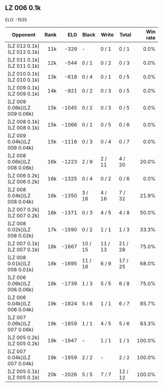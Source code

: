 ## LZ 006 0.1k ##

ELO: -1535

Opponent | Rank | ELO | Black | Write | Total | Win rate
---------|-----:|----:|-------|-------|-------|-------:
[LZ 012 0.1k](LZ 012 0.1k) | 11k | -329 | - | 0 / 1 | 0 / 1 | 0.0%
[LZ 011 0.1k](LZ 011 0.1k) | 12k | -544 | 0 / 1 | 0 / 2 | 0 / 3 | 0.0%
[LZ 010 0.1k](LZ 010 0.1k) | 13k | -618 | 0 / 4 | 0 / 1 | 0 / 5 | 0.0%
[LZ 009 0.1k](LZ 009 0.1k) | 14k | -921 | 0 / 2 | 0 / 3 | 0 / 5 | 0.0%
[LZ 009 0.06k](LZ 009 0.06k) | 15k | -1045 | 0 / 2 | 0 / 3 | 0 / 5 | 0.0%
[LZ 008 0.1k](LZ 008 0.1k) | 15k | -1066 | 0 / 1 | 0 / 5 | 0 / 6 | 0.0%
[LZ 009 0.04k](LZ 009 0.04k) | 15k | -1116 | 0 / 3 | 0 / 4 | 0 / 7 | 0.0%
[LZ 008 0.06k](LZ 008 0.06k) | 16k | -1223 | 2 / 9 | 2 / 11 | 4 / 20 | 20.0%
[LZ 006 0.2k](LZ 006 0.2k) | 16k | -1325 | 0 / 4 | 0 / 2 | 0 / 6 | 0.0%
[LZ 008 0.04k](LZ 008 0.04k) | 16k | -1350 | 3 / 16 | 4 / 16 | 7 / 32 | 21.9%
[LZ 007 0.2k](LZ 007 0.2k) | 16k | -1371 | 0 / 3 | 4 / 5 | 4 / 8 | 50.0%
[LZ 008 0.02k](LZ 008 0.02k) | 17k | -1590 | 0 / 2 | 1 / 1 | 1 / 3 | 33.3%
[LZ 007 0.1k](LZ 007 0.1k) | 18k | -1667 | 10 / 15 | 11 / 13 | 21 / 28 | 75.0%
[LZ 008 0.01k](LZ 008 0.01k) | 18k | -1695 | 11 / 16 | 6 / 9 | 17 / 25 | 68.0%
[LZ 006 0.06k](LZ 006 0.06k) | 18k | -1739 | 1 / 3 | 5 / 5 | 6 / 8 | 75.0%
[LZ 006 0.04k](LZ 006 0.04k) | 19k | -1824 | 5 / 6 | 1 / 1 | 6 / 7 | 85.7%
[LZ 007 0.06k](LZ 007 0.06k) | 19k | -1859 | 1 / 1 | 4 / 5 | 5 / 6 | 83.3%
[LZ 005 0.2k](LZ 005 0.2k) | 19k | -1947 | - | 1 / 1 | 1 / 1 | 100.0%
[LZ 007 0.04k](LZ 007 0.04k) | 19k | -1959 | 2 / 2 | - | 2 / 2 | 100.0%
[LZ 005 0.1k](LZ 005 0.1k) | 20k | -2026 | 5 / 5 | 7 / 7 | 12 / 12 | 100.0%
